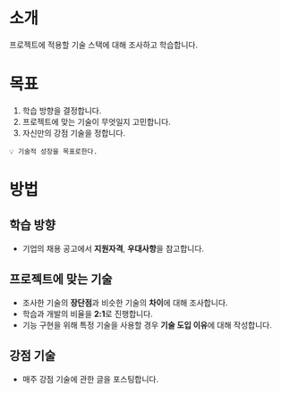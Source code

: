 # 소개

프로젝트에 적용할 기술 스택에 대해 조사하고 학습합니다.

# 목표

1. 학습 방향을 결정합니다.
2. 프로젝트에 맞는 기술이 무엇일지 고민합니다.
3. 자신만의 강점 기술을 정합니다.

```
💡 기술적 성장을 목표로한다.
```

# 방법

## 학습 방향

- 기업의 채용 공고에서 **지원자격**, **우대사항**을 참고합니다.


## 프로젝트에 맞는 기술

- 조사한 기술의 **장단점**과 비슷한 기술의 **차이**에 대해 조사합니다.
- 학습과 개발의 비율을 **2:1**로 진행합니다.
- 기능 구현을 위해 특정 기술을 사용할 경우 **기술 도입 이유**에 대해 작성합니다.

## 강점 기술

- 매주 강점 기술에 관한 글을 포스팅합니다.
